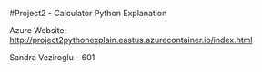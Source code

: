 #Project2 - Calculator Python Explanation

Azure Website: http://project2pythonexplain.eastus.azurecontainer.io/index.html

Sandra Veziroglu - 601
